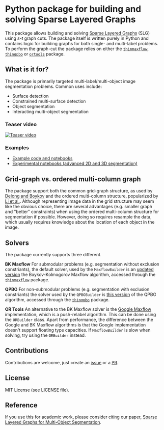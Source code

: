# Python package for building and solving Sparse Layered Graphs
This package allows building and solving [Sparse Layered Graphs](http://openaccess.thecvf.com/content_CVPR_2020/papers/Jeppesen_Sparse_Layered_Graphs_for_Multi-Object_Segmentation_CVPR_2020_paper.pdf) (SLG) using *s-t* graph cuts. The package itself is written purely in Python and contains logic for building graphs for both single- and multi-label problems. To perform the graph-cut the package relies on either the [```thinmaxflow```](https://github.com/Skielex/thinmaxflow), [```thinqpbo```](https://github.com/Skielex/thinqpbo) or [```ortools```](https://github.com/google/or-tools) package.

## What is it for?
The package is primarily targeted multi-label/multi-object image segmentation problems. Common uses include:
- Surface detection
- Constrained multi-surface detection
- Object segmentation
- Interacting multi-object segmentation

### Teaser video
[![Teaser video](https://img.youtube.com/vi/CFUYuL1J85k/0.jpg)](https://www.youtube.com/watch?v=CFUYuL1J85k)

### Examples
- [Example code and notebooks](https://github.com/Skielex/slgbuilder-examples)
- [Experimental notebooks (advanced 2D and 3D segmentation)](https://doi.org/10.11583/DTU.12016941)

## Grid-graph vs. ordered multi-column graph
The package support both the common grid-graph structure, as used by [Delong and Boykov](https://doi.org/10.1109/ICCV.2009.5459263) and the ordered multi-column structure, popularized by [Li et al.](https://doi.org/10.1109/TPAMI.2006.19). Although representing image data in the grid structure may seem like the obvious choice, there are several advantages (e.g. smaller graph and "better" constraints) when using the ordered multi-column structure for segmentation if possible. However, doing so requires resample the data, which usually requires knowledge about the location of each object in the image.

## Solvers
The package currently supports three different.

**BK Maxflow**
For submodular problems (e.g. segmentation without exclusion constriants), the default solver, used by the ```MaxflowBuilder``` is an [updated version](https://github.com/Skielex/maxflow) the Boykov-Kolmogorov Maxflow algorithm, accessed through the [```thinmaxflow```](https://github.com/Skielex/thinmaxflow) package.

**QPBO**
For non-submodular problems (e.g. segmentation with exclusion constriants) the solver used by the ```QPBOBuilder``` is [this version](https://github.com/Skielex/maxflow) of the QPBO algorithm, accessed through the [```thinqpbo```](https://github.com/Skielex/thinmaxflow) package.

**OR Tools**
An alternative to the BK Maxflow solver is the [Google Maxflow](https://developers.google.com/optimization/flow/maxflow) implementation, which is a push-relabel algorithm. This can be done using the ```ORBuilder``` class. Apart from performance, the difference between the Google and BK Maxflow algorithms is that the Google implementation doesn't support floating type capacities. If ```MaxflowBuilder``` is slow when solving, try using the ```ORBuilder``` instead.

## Contributions
Contributions are welcome, just create an [issue](https://github.com/Skielex/slgbuilder/issues) or a [PR](https://github.com/Skielex/slgbuilder/pulls).

## License
MIT License (see LICENSE file).

## Reference
If you use this for academic work, please consider citing our paper, [Sparse Layered Graphs for Multi-Object Segmentation](http://openaccess.thecvf.com/content_CVPR_2020/papers/Jeppesen_Sparse_Layered_Graphs_for_Multi-Object_Segmentation_CVPR_2020_paper.pdf).
